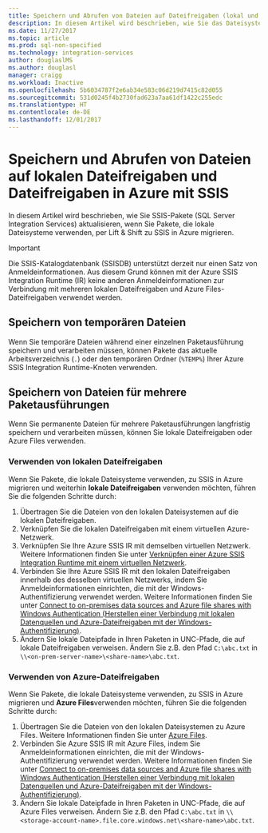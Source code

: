 ```yaml
---
title: Speichern und Abrufen von Dateien auf Dateifreigaben (lokal und in Azure) | Microsoft-Dokumentation
description: In diesem Artikel wird beschrieben, wie Sie das Dateisystem und Dateifreigaben sowohl lokal als auch in Azure mit SSIS verwenden.
ms.date: 11/27/2017
ms.topic: article
ms.prod: sql-non-specified
ms.technology: integration-services
author: douglaslMS
ms.author: douglasl
manager: craigg
ms.workload: Inactive
ms.openlocfilehash: 5b6034787f2e6ab34e583c06d219d7415c82d055
ms.sourcegitcommit: 531d0245f4b2730fad623a7aa61df1422c255edc
ms.translationtype: HT
ms.contentlocale: de-DE
ms.lasthandoff: 12/01/2017
---
```

# <a name="store-and-retrieve-files-on-file-shares-on-premises-and-in-azure-with-ssis"></a>Speichern und Abrufen von Dateien auf lokalen Dateifreigaben und Dateifreigaben in Azure mit SSIS
In diesem Artikel wird beschrieben, wie Sie SSIS-Pakete (SQL Server Integration Services) aktualisieren, wenn Sie Pakete, die lokale Dateisysteme verwenden, per Lift & Shift zu SSIS in Azure migrieren.

> [!IMPORTANT]
> Die SSIS-Katalogdatenbank (SSISDB) unterstützt derzeit nur einen Satz von Anmeldeinformationen. Aus diesem Grund können mit der Azure SSIS Integration Runtime (IR) keine anderen Anmeldeinformationen zur Verbindung mit mehreren lokalen Dateifreigaben und Azure Files-Dateifreigaben verwendet werden.

## <a name="store-temporary-files"></a>Speichern von temporären Dateien
Wenn Sie temporäre Dateien während einer einzelnen Paketausführung speichern und verarbeiten müssen, können Pakete das aktuelle Arbeitsverzeichnis (`.`) oder den temporären Ordner (`%TEMP%`) Ihrer Azure SSIS Integration Runtime-Knoten verwenden.

## <a name="store-files-across-multiple-package-executions"></a>Speichern von Dateien für mehrere Paketausführungen
Wenn Sie permanente Dateien für mehrere Paketausführungen langfristig speichern und verarbeiten müssen, können Sie lokale Dateifreigaben oder Azure Files verwenden.

### <a name="use-on-premises-file-shares"></a>Verwenden von lokalen Dateifreigaben
Wenn Sie Pakete, die lokale Dateisysteme verwenden, zu SSIS in Azure migrieren und weiterhin **lokale Dateifreigaben** verwenden möchten, führen Sie die folgenden Schritte durch:
1.  Übertragen Sie die Dateien von den lokalen Dateisystemen auf die lokalen Dateifreigaben.
2.  Verknüpfen Sie die lokalen Dateifreigaben mit einem virtuellen Azure-Netzwerk.
3.  Verknüpfen Sie Ihre Azure SSIS IR mit demselben virtuellen Netzwerk. Weitere Informationen finden Sie unter [Verknüpfen einer Azure SSIS Integration Runtime mit einem virtuellen Netzwerk](https://docs.microsoft.com/azure/data-factory/join-azure-ssis-integration-runtime-virtual-network).
4.  Verbinden Sie Ihre Azure SSIS IR mit den lokalen Dateifreigaben innerhalb des desselben virtuellen Netzwerks, indem Sie Anmeldeinformationen einrichten, die mit der Windows-Authentifizierung verwendet werden. Weitere Informationen finden Sie unter [Connect to on-premises data sources and Azure file shares with Windows Authentication (Herstellen einer Verbindung mit lokalen Datenquellen und Azure-Dateifreigaben mit der Windows-Authentifizierung)](ssis-azure-connect-with-windows-auth.md).
5.  Ändern Sie lokale Dateipfade in Ihren Paketen in UNC-Pfade, die auf lokale Dateifreigaben verweisen. Ändern Sie z.B. den Pfad `C:\abc.txt` in `\\<on-prem-server-name>\<share-name>\abc.txt`.

### <a name="use-azure-file-shares"></a>Verwenden von Azure-Dateifreigaben
Wenn Sie Pakete, die lokale Dateisysteme verwenden, zu SSIS in Azure migrieren und **Azure Files**verwenden möchten, führen Sie die folgenden Schritte durch:
1.  Übertragen Sie die Dateien von den lokalen Dateisystemen zu Azure Files. Weitere Informationen finden Sie unter [Azure Files](https://azure.microsoft.com/services/storage/files/).
2.  Verbinden Sie Azure SSIS IR mit Azure Files, indem Sie Anmeldeinformationen einrichten, die mit der Windows-Authentifizierung verwendet werden. Weitere Informationen finden Sie unter [Connect to on-premises data sources and Azure file shares with Windows Authentication (Herstellen einer Verbindung mit lokalen Datenquellen und Azure-Dateifreigaben mit der Windows-Authentifizierung)](ssis-azure-connect-with-windows-auth.md).
3.  Ändern Sie lokale Dateipfade in Ihren Paketen in UNC-Pfade, die auf Azure Files verweisen. Ändern Sie z.B. den Pfad `C:\abc.txt` in `\\<storage-account-name>.file.core.windows.net\<share-name>\abc.txt`.
